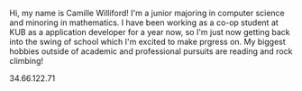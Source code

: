 Hi, my name is Camille Williford! I'm a junior majoring in computer science and minoring in mathematics. I have been working as a co-op student at KUB as a application developer for a year now, so I'm just now getting back into the swing of school which I'm excited to make prgress on. My biggest hobbies outside of academic and professional pursuits are reading and rock climbing!

34.66.122.71